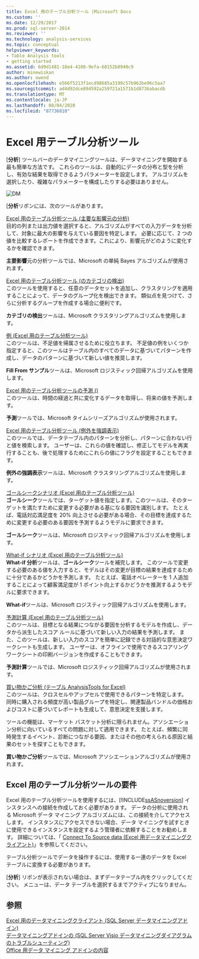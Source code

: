 ```yaml
---
title: Excel 用のテーブル分析ツール |Microsoft Docs
ms.custom: ''
ms.date: 12/29/2017
ms.prod: sql-server-2014
ms.reviewer: ''
ms.technology: analysis-services
ms.topic: conceptual
helpviewer_keywords:
- Table Analysis tools
- getting started
ms.assetid: 6d9d1481-18e4-4108-9efa-68152b0940c9
author: minewiskan
ms.author: owend
ms.openlocfilehash: e566f5213f1ecd98685a3199c57b962be96c5aa7
ms.sourcegitcommit: ad4d92dce894592a259721a1571b1d8736abacdb
ms.translationtype: MT
ms.contentlocale: ja-JP
ms.lasthandoff: 08/04/2020
ms.locfileid: "87736810"
---
```

# <a name="table-analysis-tools-for-excel"></a>Excel 用テーブル分析ツール
  [**分析**] ツールバーのデータマイニングツールは、データマイニングを開始する最も簡単な方法です。 これらのツールは、自動的にデータの分布と型を分析し、有効な結果を取得できるようパラメーターを設定します。 アルゴリズムを選択したり、複雑なパラメーターを構成したりする必要はありません。  
  
 ![DM](media/dm-tabletoolsanalyze.gif "DM")  
  
 [**分析**リボンには、次のツールがあります。  
  
 [Excel 用のテーブル分析ツール &#40;主要な影響元の分析&#41;](analyze-key-influencers-table-analysis-tools-for-excel.md)  
 目的の列または出力値を選択すると、アルゴリズムがすべての入力データを分析して、対象に最大の影響を与えている要因を特定します。 必要に応じて、2 つの値を比較するレポートを作成できます。これにより、影響元がどのように変化するかを確認できます。  
  
 **主要影響**元の分析ツールでは、Microsoft の単純 Bayes アルゴリズムが使用されます。  
  
 [Excel 用のテーブル分析ツール &#40;のカテゴリの検出&#41;](detect-categories-table-analysis-tools-for-excel.md)  
 このツールを使用すると、任意のデータセットを追加し、クラスタリングを適用することによって、データのグループ化を検出できます。 類似点を見つけて、さらに分析するグループを作成する場合に便利です。  
  
 **カテゴリの検出**ツールは、Microsoft クラスタリングアルゴリズムを使用します。  
  
 [例 &#40;Excel 用のテーブル分析ツール&#41;](fill-from-example-table-analysis-tools-for-excel.md)  
 このツールは、不足値を帰属させるために役立ちます。 不足値の例をいくつか指定すると、このツールはテーブル内のすべてのデータに基づいてパターンを作成し、データのパターンに基づいて新しい値を推奨します。  
  
 **Fill From サンプル**ツールは、Microsoft ロジスティック回帰アルゴリズムを使用します。  
  
 [Excel 用のテーブル分析ツールの予測 &#40;&#41;](forecast-table-analysis-tools-for-excel.md)  
 このツールは、時間の経過と共に変化するデータを取得し、将来の値を予測します。  
  
 **予測**ツールでは、Microsoft タイムシリーズアルゴリズムが使用されます。  
  
 [Excel 用のテーブル分析ツール &#40;例外を強調表示&#41;](highlight-exceptions-table-analysis-tools-for-excel.md)  
 このツールでは、データテーブル内のパターンを分析し、パターンに合わない行と値を検索します。 ユーザーは、これらの値を確認し、修正してモデルを再実行することも、後で処理するためにこれらの値にフラグを設定することもできます。  
  
 **例外の強調表示**ツールは、Microsoft クラスタリングアルゴリズムを使用します。  
  
 [ゴールシークシナリオ &#40;Excel 用のテーブル分析ツール&#41;](goal-seek-scenario-table-analysis-tools-for-excel.md)  
 **ゴールシーク**ツールでは、ターゲット値を指定します。このツールは、そのターゲットを満たすために変更する必要がある基になる要因を識別します。 たとえば、電話対応満足度を 20% 向上させる必要がある場合、その目標を達成するために変更する必要のある要因を予測するようモデルに要求できます。  
  
 **ゴールシーク**ツールは、Microsoft ロジスティック回帰アルゴリズムを使用します。  
  
 [What-if シナリオ &#40;Excel 用のテーブル分析ツール&#41;](what-if-scenario-table-analysis-tools-for-excel.md)  
 **What-if 分析**ツールは、**ゴールシーク**ツールを補完します。 このツールで変更する必要のある値を入力すると、モデルはその変更が目標の結果を達成するために十分であるかどうかを予測します。 たとえば、電話オペレーターを 1 人追加することによって顧客満足度が 1 ポイント向上するかどうかを推測するようモデルに要求できます。  
  
 **What-if**ツールは、Microsoft ロジスティック回帰アルゴリズムを使用します。  
  
 [予測計算 &#40;Excel 用のテーブル分析ツール&#41;](prediction-calculator-table-analysis-tools-for-excel.md)  
 このツールは、目標となる結果につながる要因を分析するモデルを作成し、データから派生したスコア ルールに基づいて新しい入力の結果を予測します。 また、このツールは、新しい入力のスコアを簡単に記録できる対話的な意思決定ワークシートも生成します。 ユーザーは、オフラインで使用できるスコアリング ワークシートの印刷バージョンを作成することもできます。  
  
 **予測計算**ツールでは、Microsoft ロジスティック回帰アルゴリズムが使用されます。  
  
 [買い物かご分析 &#40;テーブル AnalysisTools for Excel&#41;](shopping-basket-analysis-table-analysistools-for-excel.md)  
 このツールは、クロスセルやアップセルで使用できるパターンを特定します。 同時に購入される頻度が高い製品グループを特定し、関連製品バンドルの価格およびコストに基づいてレポートも生成して、意思決定を支援します。  
  
 ツールの機能は、マーケット バスケット分析に限られません。アソシエーション分析に向いているすべての問題に対して適用できます。 たとえば、頻繁に同時発生するイベント、診断につながる要因、またはその他の考えられる原因と結果のセットを探すこともできます。  
  
 **買い物かご分析**ツールでは、Microsoft アソシエーションアルゴリズムが使用されます。  
  
## <a name="requirements-for-the-table-analysis-tools-for-excel"></a>Excel 用のテーブル分析ツールの要件  
 Excel 用のテーブル分析ツールを使用するには、[!INCLUDE[ssASnoversion](../includes/ssasnoversion-md.md)] インスタンスへの接続を作成しておく必要があります。 データの分析に使用される Microsoft データ マイニング アルゴリズムには、この接続を介してアクセスします。 インスタンスにアクセスできない場合、データ マイニングを試すときに使用できるインスタンスを設定するよう管理者に依頼することをお勧めします。 詳細については、「 [Connect To Source data &#40;Excel 用データマイニングクライアント&#41;](connect-to-source-data-data-mining-client-for-excel.md)」を参照してください。  
  
 テーブル分析ツールでデータを操作するには、使用する一連のデータを Excel テーブルに変換する必要があります。  
  
 [**分析**] リボンが表示されない場合は、まずデータテーブル内をクリックしてください。 メニューは、データ テーブルを選択するまでアクティブになりません。  
  
## <a name="see-also"></a>参照  
 [Excel 用のデータマイニングクライアント &#40;SQL Server データマイニングアドイン&#41;](data-mining-client-for-excel-sql-server-data-mining-add-ins.md)   
 [データマイニングアドインの &#40;SQL Server Visio データマイニングダイアグラムのトラブルシューティング&#41;](troubleshooting-visio-data-mining-diagrams-sql-server-data-mining-add-ins.md)   
 [Office 用データ マイニング アドインの内容](what-s-included-in-the-data-mining-add-ins-for-office.md)  
  
  
